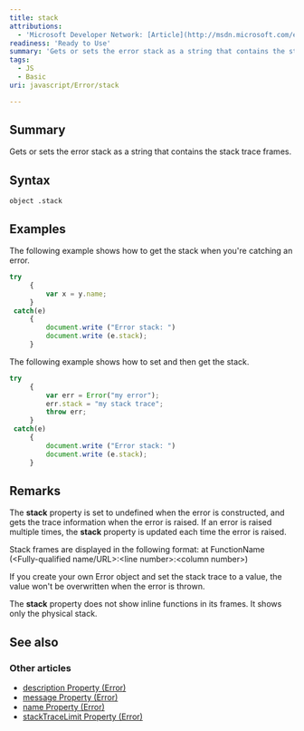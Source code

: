 ```yaml
---
title: stack
attributions:
  - 'Microsoft Developer Network: [Article](http://msdn.microsoft.com/en-us/library/ie/hh699850(v=vs.94).aspx)'
readiness: 'Ready to Use'
summary: 'Gets or sets the error stack as a string that contains the stack trace frames.'
tags:
  - JS
  - Basic
uri: javascript/Error/stack

---
```

## Summary

Gets or sets the error stack as a string that contains the stack trace frames.

## Syntax

    object .stack

## Examples

The following example shows how to get the stack when you're catching an error.

``` js
try
     {
         var x = y.name;
     }
 catch(e)
     {
         document.write ("Error stack: ")
         document.write (e.stack);
     }
```

The following example shows how to set and then get the stack.

``` js
try
     {
         var err = Error("my error");
         err.stack = "my stack trace";
         throw err;
     }
 catch(e)
     {
         document.write ("Error stack: ")
         document.write (e.stack);
     }
```

## Remarks

The **stack** property is set to undefined when the error is constructed, and gets the trace information when the error is raised. If an error is raised multiple times, the **stack** property is updated each time the error is raised.

Stack frames are displayed in the following format: at FunctionName (\<Fully-qualified name/URL\>:\<line number\>:\<column number\>)

If you create your own Error object and set the stack trace to a value, the value won't be overwritten when the error is thrown.

The **stack** property does not show inline functions in its frames. It shows only the physical stack.

## See also

### Other articles

-   [description Property (Error)](/javascript/Error/description)
-   [message Property (Error)](/javascript/Error/message)
-   [name Property (Error)](/javascript/Error/name)
-   [stackTraceLimit Property (Error)](/javascript/Error/stackTraceLimit)

